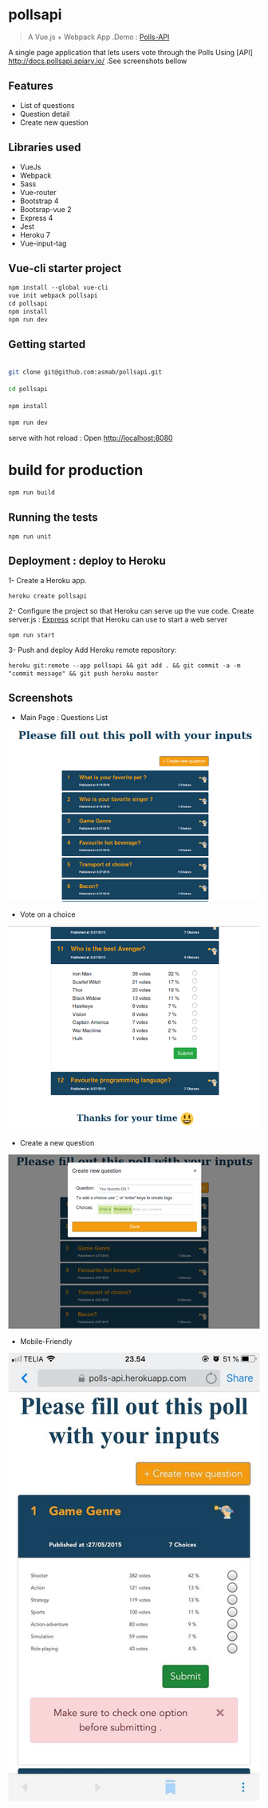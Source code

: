 # pollsapi

> A Vue.js  + Webpack App  .Demo : [Polls-API](https://polls-api.herokuapp.com/#/)<br> 

A single page application that lets users vote through the Polls Using [API] http://docs.pollsapi.apiary.io/ .See screenshots bellow

## Features

- List of questions
- Question detail
- Create new question

## Libraries used
* VueJs
* Webpack
* Sass
* Vue-router
* Bootstrap 4
* Bootsrap-vue 2
* Express 4
* Jest
* Heroku 7
* Vue-input-tag

## Vue-cli starter project 
```
npm install --global vue-cli
vue init webpack pollsapi
cd pollsapi
npm install
npm run dev

```

## Getting started

``` bash

git clone git@github.com:asmab/pollsapi.git

cd pollsapi

npm install

npm run dev 

```
serve with hot reload : Open [http://localhost:8080](http://localhost:8080)<br>

# build for production
```
npm run build
```

## Running the tests
```
npm run unit
```

## Deployment : deploy to Heroku

1- Create a Heroku app.
```
heroku create pollsapi
```
2- Configure the project so that Heroku can serve up the vue code.
 Create server.js : [Express](https://expressjs.com/) script that Heroku can use to start a web server

```
npm run start
```

3- Push and deploy
 Add Heroku remote repository:
```
heroku git:remote --app pollsapi && git add . && git commit -a -m "commit message" && git push heroku master
```

## Screenshots 

- Main Page : Questions List

![](HomePage.png) 

- Vote on a choice 

![](vote.png) 

- Create a new question 

![](addQuestion.png) 


- Mobile-Friendly

![](phone.jpg)
